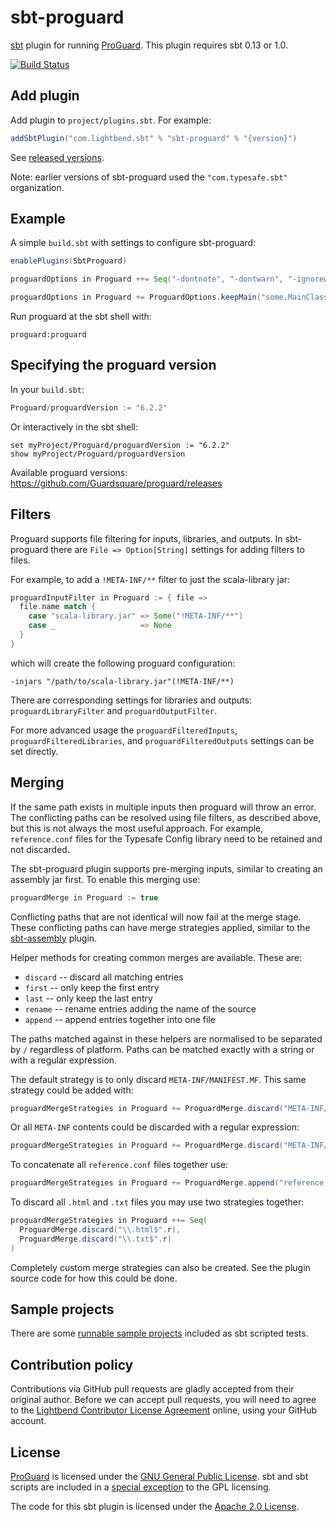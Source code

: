sbt-proguard
============

[sbt] plugin for running [ProGuard]. This plugin requires sbt 0.13 or 1.0.

[![Build Status](https://travis-ci.org/sbt/sbt-proguard.png?branch=master)](https://travis-ci.org/sbt/sbt-proguard)


Add plugin
----------

Add plugin to `project/plugins.sbt`. For example:

```scala
addSbtPlugin("com.lightbend.sbt" % "sbt-proguard" % "{version}")
```

See [released versions][releases].

Note: earlier versions of sbt-proguard used the `"com.typesafe.sbt"` organization.

Example
-------

A simple `build.sbt` with settings to configure sbt-proguard:

```scala
enablePlugins(SbtProguard)

proguardOptions in Proguard ++= Seq("-dontnote", "-dontwarn", "-ignorewarnings")

proguardOptions in Proguard += ProguardOptions.keepMain("some.MainClass")
```

Run proguard at the sbt shell with:

```shell
proguard:proguard
```

Specifying the proguard version
-------
In your `build.sbt`:
```scala
Proguard/proguardVersion := "6.2.2"
```

Or interactively in the sbt shell:
```shell
set myProject/Proguard/proguardVersion := "6.2.2"
show myProject/Proguard/proguardVersion
```

Available proguard versions: https://github.com/Guardsquare/proguard/releases

Filters
-------

Proguard supports file filtering for inputs, libraries, and outputs. In
sbt-proguard there are `File => Option[String]` settings for adding filters to
files.

For example, to add a `!META-INF/**` filter to just the scala-library jar:

```scala
proguardInputFilter in Proguard := { file =>
  file.name match {
    case "scala-library.jar" => Some("!META-INF/**")
    case _                   => None
  }
}
```

which will create the following proguard configuration:

```
-injars "/path/to/scala-library.jar"(!META-INF/**)
```

There are corresponding settings for libraries and outputs: `proguardLibraryFilter` and
`proguardOutputFilter`.

For more advanced usage the `proguardFilteredInputs`, `proguardFilteredLibraries`, and
`proguardFilteredOutputs` settings can be set directly.


Merging
-------

If the same path exists in multiple inputs then proguard will throw an error.
The conflicting paths can be resolved using file filters, as described above,
but this is not always the most useful approach. For example, `reference.conf`
files for the Typesafe Config library need to be retained and not discarded.

The sbt-proguard plugin supports pre-merging inputs, similar to creating an
assembly jar first. To enable this merging use:

```scala
proguardMerge in Proguard := true
```

Conflicting paths that are not identical will now fail at the merge stage. These
conflicting paths can have merge strategies applied, similar to the [sbt-assembly]
plugin.

Helper methods for creating common merges are available. These are:

  - `discard` -- discard all matching entries
  - `first` -- only keep the first entry
  - `last` -- only keep the last entry
  - `rename` -- rename entries adding the name of the source
  - `append` -- append entries together into one file

The paths matched against in these helpers are normalised to be separated by `/`
regardless of platform. Paths can be matched exactly with a string or with a
regular expression.

The default strategy is to only discard `META-INF/MANIFEST.MF`. This same
strategy could be added with:

```scala
proguardMergeStrategies in Proguard += ProguardMerge.discard("META-INF/MANIFEST.MF")
```

Or all `META-INF` contents could be discarded with a regular expression:

```scala
proguardMergeStrategies in Proguard += ProguardMerge.discard("META-INF/.*".r)
```

To concatenate all `reference.conf` files together use:

```scala
proguardMergeStrategies in Proguard += ProguardMerge.append("reference.conf")
```

To discard all `.html` and `.txt` files you may use two strategies together:

```scala
proguardMergeStrategies in Proguard ++= Seq(
  ProguardMerge.discard("\\.html$".r),
  ProguardMerge.discard("\\.txt$".r) 
)
```

Completely custom merge strategies can also be created. See the plugin source
code for how this could be done.


Sample projects
---------------

There are some [runnable sample projects][samples] included as sbt scripted tests.


Contribution policy
-------------------

Contributions via GitHub pull requests are gladly accepted from their original
author. Before we can accept pull requests, you will need to agree to the
[Lightbend Contributor License Agreement][cla] online, using your GitHub account.


License
-------

[ProGuard] is licensed under the [GNU General Public License][gpl]. sbt and sbt scripts
are included in a [special exception][except] to the GPL licensing.

The code for this sbt plugin is licensed under the [Apache 2.0 License][apache].


[sbt]: https://github.com/sbt/sbt
[ProGuard]: https://www.guardsquare.com/en/proguard
[releases]: https://github.com/sbt/sbt-proguard/releases
[sbt-assembly]: https://github.com/sbt/sbt-assembly
[samples]: https://github.com/sbt/sbt-proguard/tree/master/src/sbt-test/proguard
[cla]: https://www.lightbend.com/contribute/cla
[gpl]: http://www.gnu.org/licenses/gpl.html
[except]: http://proguard.sourceforge.net/GPL_exception.html
[apache]: http://www.apache.org/licenses/LICENSE-2.0.html
